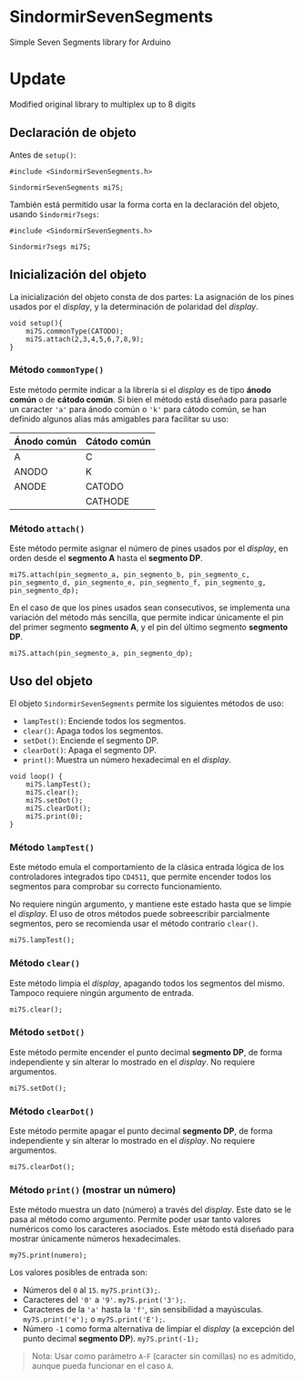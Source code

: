 # SindormirSevenSegments
Simple Seven Segments library for Arduino

# Update
Modified original library to multiplex up to 8 digits

## Declaración de objeto ##

Antes de `setup()`:

```
#include <SindormirSevenSegments.h>

SindormirSevenSegments mi7S;
```

También está permitido usar la forma corta en la declaración del objeto, usando `Sindormir7segs`:

```
#include <SindormirSevenSegments.h>

Sindormir7segs mi7S;
```

## Inicialización del objeto ##

La inicialización del objeto consta de dos partes: La asignación de los pines usados por el _display_, y la determinación de polaridad del _display_.

```
void setup(){
    mi7S.commonType(CATODO);
    mi7S.attach(2,3,4,5,6,7,8,9);
}
```

### Método `commonType()` ###

Este método permite indicar a la librería si el _display_ es de tipo **ánodo común** o de **cátodo común**. Si bien el método está diseñado para pasarle un caracter `'a'` para ánodo común o `'k'` para cátodo común, se han definido algunos alias más amigables para facilitar su uso:

| Ánodo común | Cátodo común |
|-------------|--------------|
|      A      |      C       |
|    ANODO    |      K       |
|    ANODE    |    CATODO    |
|             |   CATHODE    |

### Método `attach()` ###

Este método permite asignar el número de pines usados por el _display_, en orden desde el **segmento A** hasta el **segmento DP**.

```
mi7S.attach(pin_segmento_a, pin_segmento_b, pin_segmento_c, pin_segmento_d, pin_segmento_e, pin_segmento_f, pin_segmento_g, pin_segmento_dp);
```

En el caso de que los pines usados sean consecutivos, se implementa una variación del método más sencilla, que permite indicar únicamente el pin del primer segmento **segmento A**, y el pin del último segmento **segmento DP**.

```
mi7S.attach(pin_segmento_a, pin_segmento_dp);
```

## Uso del objeto ##

El objeto `SindormirSevenSegments` permite los siguientes métodos de uso:

-   `lampTest()`: Enciende todos los segmentos.
-   `clear()`: Apaga todos los segmentos.
-   `setDot()`: Enciende el segmento DP.
-   `clearDot()`: Apaga el segmento DP.
-   `print()`: Muestra un número hexadecimal en el _display_.

```
void loop() {
    mi7S.lampTest();
    mi7S.clear();
    mi7S.setDot();
    mi7S.clearDot();
    mi7S.print(0);
}
```

### Método `lampTest()` ###

Este método emula el comportamiento de la clásica entrada lógica de los controladores integrados tipo `CD4511`, que permite encender todos los segmentos para comprobar su correcto funcionamiento.

No requiere ningún argumento, y mantiene este estado hasta que se limpie el _display_. El uso de otros métodos puede sobreescribir parcialmente segmentos, pero se recomienda usar el método contrario `clear()`.

```
mi7S.lampTest();
```

### Método `clear()` ###

Este método limpia el _display_, apagando todos los segmentos del mismo. Tampoco requiere ningún argumento de entrada.

```
mi7S.clear();
```

### Método `setDot()` ###

Este método permite encender el punto decimal **segmento DP**, de forma independiente y sin alterar lo mostrado en el _display_. No requiere argumentos.

```
mi7S.setDot();
```

### Método `clearDot()` ###

Este método permite apagar el punto decimal **segmento DP**, de forma independiente y sin alterar lo mostrado en el _display_. No requiere argumentos.

```
mi7S.clearDot();
```

### Método `print()` (mostrar un número) ###

Este método muestra un dato (número) a través del _display_. Este dato se le pasa al método como argumento. Permite poder usar tanto valores numéricos como los caracteres asociados. Este método está diseñado para mostrar únicamente números hexadecimales.

```
my7S.print(numero);
```

Los valores posibles de entrada son:
-   Números del `0` al `15`.  `my7S.print(3);`.
-   Caracteres del `'0'` a `'9'`. `my7S.print('3');`.
-   Caracteres de la `'a'` hasta la `'f'`, sin sensibilidad a mayúsculas. `my7S.print('e');` o `my7S.print('E');`.
-   Número `-1` como forma alternativa de limpiar el _display_ (a excepción del punto decimal **segmento DP**). `my7S.print(-1);`

> Nota: Usar como parámetro `A`-`F` (caracter sin comillas) no es admitido, aunque pueda funcionar en el caso `A`.
